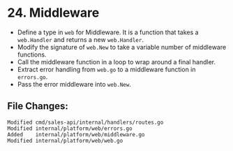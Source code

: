 # 24. Middleware

- Define a type in `web` for Middleware. It is a function that takes a `web.Handler` and returns a new `web.Handler`.
- Modify the signature of `web.New` to take a variable number of middleware functions.
- Call the middleware function in a loop to wrap around a final handler.
- Extract error handling from `web.go` to a middleware function in `errors.go`.
- Pass the error middleware into `web.New`.


## File Changes:

```
Modified cmd/sales-api/internal/handlers/routes.go
Modified internal/platform/web/errors.go
Added    internal/platform/web/middleware.go
Modified internal/platform/web/web.go
```